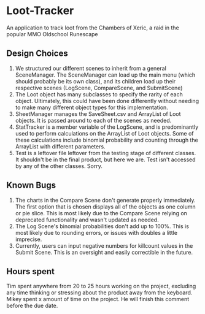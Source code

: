 # Loot-Tracker
An application to track loot from the Chambers of Xeric, a raid in the popular MMO Oldschool Runescape

## Design Choices
1. We structured our different scenes to inherit from a general SceneManager. The SceneManager can load up the main menu (which should probably be its own class), and its children load up their respective scenes (LogScene, CompareScene, and SubmitScene)
2. The Loot object has many subclasses to specify the rarity of each object. Ultimately, this could have been done differently without needing to make many different object types for this implementation.
3. SheetManager manages the SaveSheet.csv and ArrayList of Loot objects. It is passed around to each of the scenes as needed.
4. StatTracker is a member variable of the LogScene, and is predominantly used to perform calculations on the ArrayList of Loot objects. Some of these calculations include binomial probability and counting through the ArrayList with different parameters.
5. Test is a leftover file leftover from the testing stage of different classes. It shouldn't be in the final product, but here we are. Test isn't accessed by any of the other classes. Sorry.

## Known Bugs
1. The charts in the Compare Scene don't generate properly immediately. The first option that is chosen displays all of the objects as one column or pie slice. This is most likely due to the Compare Scene relying on deprecated functionality and wasn't updated as needed.
2. The Log Scene's binomial probabilities don't add up to 100%. This is most likely due to rounding errors, or issues with doubles a little imprecise.
3. Currently, users can input negative numbers for killcount values in the Submit Scene. This is an oversight and easily correctible in the future.

## Hours spent
Tim spent anywhere from 20 to 25 hours working on the project, excluding any time thinking or stressing about the product away from the keyboard.
Mikey spent x amount of time on the project. He will finish this comment before the due date.
